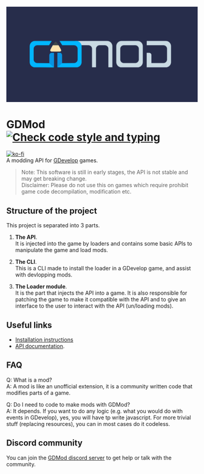 ![GDMod logo](https://github.com/arthuro555/gdmod/raw/master/logo.png)
# GDMod [![Check code style and typing](https://github.com/arthuro555/gdmod/actions/workflows/code-style-and-typing.yml/badge.svg)](https://github.com/arthuro555/gdmod/actions/workflows/code-style-and-typing.yml)
[![ko-fi](https://www.ko-fi.com/img/githubbutton_sm.svg)](https://ko-fi.com/arthuro555)  
A modding API for [GDevelop](https://gdevelop-app.com/) games.  

> Note: This software is still in early stages, the API is not stable and may get breaking change.  
> Disclaimer: Please do not use this on games which require prohibit game code decompilation, modification etc. 

## Structure of the project
This project is separated into 3 parts.

1. **The API**.  
  It is injected into the game by loaders and contains some basic APIs to manipulate the game and load mods.
  
2. **The CLI**.  
  This is a CLI made to install the loader in a GDevelop game, and assist with devlopping mods.

3. **The Loader module**.  
  It is the part that injects the API into a game. It is also responsible for patching the game to make it compatible with the API and to give an interface to the user to interact with the API (un/loading mods).
  
## Useful links
- [Installation instructions](https://github.com/arthuro555/gdmod/wiki/Installation-Guide)  
- [API documentation](https://arthuro555.github.io/gdmod/).  
  
## FAQ

Q: What is a mod?  
A: A mod is like an unofficial extension, it is a community written code that modifies parts of a game.

Q: Do I need to code to make mods with GDMod?  
A: It depends. If you want to do any logic (e.g. what you would do with events in GDevelop), yes, you will have tp write javascript. 
For more trivial stuff (replacing resources), you can in most cases do it codeless.

## Discord community
You can join the [GDMod discord server](https://discord.com/invite/TeBdMf3Sh9) to get help or talk with the community.
